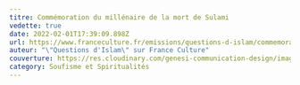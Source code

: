 ```yaml
---
titre: Commémoration du millénaire de la mort de Sulami
vedette: true
date: 2022-02-01T17:39:09.898Z
url: https://www.franceculture.fr/emissions/questions-d-islam/commemoration-du-millenaire-de-la-mort-de-sulami
auteur: "\"Questions d'Islam\" sur France Culture"
couverture: https://res.cloudinary.com/genesi-communication-design/image/upload/v1643737418/caravansary-4516601_1920_mnl464.jpg
category: Soufisme et Spiritualités
---
```

